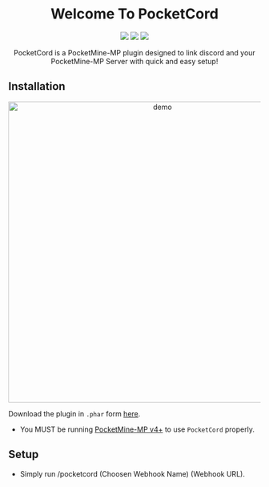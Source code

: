 <h1 align="center">Welcome To PocketCord</h1>
<p align="center">
  <img src="https://img.shields.io/badge/PHP-v7.2.7%2B-blue" />
  <img src="https://img.shields.io/badge/PocketMineMP-v4.0.0%2B-blue" />
  <img src="https://img.shields.io/badge/License-MIT-orange" />

<p align="center">
PocketCord is a PocketMine-MP plugin designed to link discord and your PocketMine-MP Server with quick and easy setup!


## Installation

<p align="center">
<img width="600" align="center" src="https://cdn.discordapp.com/attachments/1016512361030496267/1019013844296798228/ezgif.com-gif-maker.gif" alt="demo"/>
</p>

Download the plugin in `.phar` form [here](https://github.com/CJMustard1452/PocketCord/releases/tag/Newest).


- You MUST be running [PocketMine-MP v4+](https://www.pocketmine.net) to use `PocketCord` properly.

## Setup
- Simply run /pocketcord (Choosen Webhook Name) (Webhook URL).



